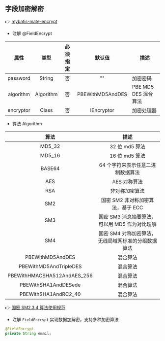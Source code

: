 ## 字段加密解密

👉 [mybatis-mate-encrypt](https://gitee.com/baomidou/mybatis-mate-examples/tree/master/mybatis-mate-encrypt)

- 注解 @FieldEncrypt

|   属性    |   类型    | 必须指定 |      默认值      | 描述                 |
| :-------: | :-------: | :------: | :--------------: | -------------------- |
| password  |  String   |    否    |        ""        | 加密密码             |
| algorithm | Algorithm |    否    | PBEWithMD5AndDES | PBE MD5 DES 混合算法 |
| encryptor |   Class   |    否    |    IEncryptor    | 加密处理器           |

- 算法 Algorithm

|            算法             |                        描述                         |
| :-------------------------: | :-------------------------------------------------: |
|           MD5_32            |                   32 位 md5 算法                    |
|           MD5_16            |                   16 位 md5 算法                    |
|           BASE64            |          64 个字符来表示任意二进制数据算法          |
|             AES             |                    AES 对称算法                     |
|             RSA             |                   非对称加密算法                    |
|             SM2             |          国密 SM2 非对称加密算法，基于 ECC          |
|             SM3             |   国密 SM3 消息摘要算法，可以用 MD5 作为对比理解    |
|             SM4             | 国密 SM4 对称加密算法，无线局域网标准的分组数据算法 |
|      PBEWithMD5AndDES       |                      混合算法                       |
|   PBEWithMD5AndTripleDES    |                      混合算法                       |
| PBEWithHMACSHA512AndAES_256 |                      混合算法                       |
|    PBEWithSHA1AndDESede     |                      混合算法                       |
|    PBEWithSHA1AndRC2_40     |                      混合算法                       |

👉 [国密 SM2.3.4 算法使用规范](https://gitee.com/baomidou/mybatis-mate-examples/tree/master/国密SM2.3.4算法使用规范)

- 注解 `FieldEncrypt` 实现数据加解密，支持多种加密算法

```java
@FieldEncrypt
private String email;
```
